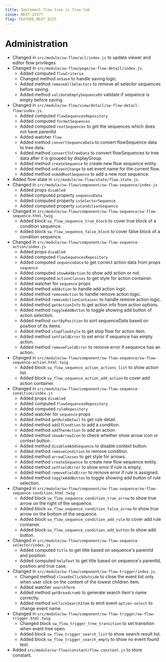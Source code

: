 ```yaml
---
title: Implement flow tree in flow tab
issue: NEXT-15577
flag: FEATURE_NEXT_8225
---
```

# Administration
* Changed in `src/module/sw-flow/acl/index.js` to update viewer and editor flow privileges
* Changed in `src/module/sw-flow/page/sw-flow-detail/index.js`.
    * Added computed `flowCriteria`
    * Changed method `onSave` to handle saving logic.
    * Added method `removeAllSelectors` to remove all selector sequences before saving.
    * Added method `validateEmptySequence`to validate if sequence is empty before saving.
* Changed in `src/module/sw-flow/view/detail/sw-flow-detail-flow/index.js`.
    * Added computed `flowSequencesRepository`
    * Added computed `formatSequences`
    * Added computed `rootSequences` to get the sequences which does not have parentId
    * Added watcher `flow`
    * Added method `convertSequenceData` to convert flowSequence data to tree data.
    * Added method `convertToTreeData` to convert flowSequences to tree data after it is grouped by displayGroup.
    * Added method `createSequence` to create new flow sequence entity.
    * Added method `onEventChange` to set event name for the current flow.
    * Added method `onAddRootSequence` to add a new root sequence.
* Added flow state in `src/module/sw-flow/state/flow.state.js`.
* Changed in `src/module/sw-flow/component/sw-flow-sequence/index.js`
    * Added props `disabled`
    * Added computed property `sequenceData`
    * Added computed property `isSelectorSequence`
    * Added computed property `isConditionSequence`
* Changed in `src/module/sw-flow/component/sw-flow-sequence/sw-flow-sequence.html.twig`
    * Added block `sw_flow_sequence_true_block` to cover true block of a condition sequence.
    * Added block `sw_flow_sequence_false_block` to cover false block of a condition sequence.
* Changed in `src/module/sw-flow/component/sw-flow-sequence-action/index.js`
    * Added props `disabled`
    * Added computed `flowSequencesRepository`
    * Added computed `sequenceData` to get correct action data from props `sequence`
    * Added computed `showAddAction` to show add action or not.
    * Added computed `actionClasses` to get style for action container.
    * Added watcher for `sequence` props
    * Added method `addAction` to handle add action logic.
    * Added method `removeAction` to handle remove action logic.
    * Added method `removeActionContainer` to handle remove action logic.
    * Added method `getActionInfo` to get action info from action options.
    * Added method `toggleAddButton` to toggle showing add button of action selection.
    * Added method `sortByPosition` to sort sequenceData based on position of its items.
    * Added method `stopFlowStyle` to get stop flow for action item.
    * Added method `setFieldError` to set error if sequence has empty action.
    * Added method `removeFieldError` to remove error if sequence has an action.
* Changed in `src/module/sw-flow/component/sw-flow-sequence/sw-flow-sequence-action.html.twig`
    * Added block `sw_flow_sequence_action_actions_list` to show action list.
    * Added block `sw_flow_sequence_action_add_action` to cover add action container.
* Changed in `src/module/sw-flow/component/sw-flow-sequence-condition/index.js`
    * Added props `disabled`
    * Added computed `flowSequencesRepository`
    * Added computed `ruleRepository`
    * Added watcher for `sequence` props
    * Added method `getRuleDetail` to get rule detail.
    * Added method `addIfCondtion` to add a condition.
    * Added method `addThenAction` to add an action.
    * Added method `showArrowIcon` to check whether show arrow icon or context button.
    * Added method `disabledAddSequence` to disable context button. 
    * Added method `removeCondition` to remove condition.
    * Added method `arrowClasses` to get style for arrows.
    * Added method `createSequence` to create new flow sequence entity.
    * Added method `setFieldError` to show error if rule is empty.
    * Added method `removeFieldError` to remove error if rule is assigned.
    * Added method `toggleAddButton` to toggle showing add button of rule selection.
* Changed in `src/module/sw-flow/component/sw-flow-sequence/sw-flow-sequence-condition.html.twig`
    * Added block `sw_flow_sequence_condition_true_arrow` to show true arrow on the right of the sequence.
    * Added block `sw_flow_sequence_condition_false_arrow` to show true arrow on the bottom of the sequence.
    * Added block `sw_flow_sequence_condition_add_rule` to cover add rule container.
    * Added block `sw_flow_sequence_condition_add_button` to show add button.
* Changed in `src/module/sw-flow/component/sw-flow-sequence-selector/index.js`
    * Added computed `title` to get title based on sequence's parentId and position.
    * Added computed `helpText` to get title based on sequence's parentId, position and true case.
* Changed in `src/module/sw-flow/component/sw-flow-trigger/index.js`.
    * Changed method `closeOnClickOutside` to close the event list only when user click on the content of the lowest children item.
    * Added watcher `searchTerm`
    * Added method `getBreadcrumb` to generate search item's name correctly.
    * Added method `onClickSearchItem` to emit event `option-select` to change event name.
* Changed in `src/module/sw-flow/component/sw-flow-trigger/sw-flow-trigger.html.twig`  
    * Changed block `sw_flow_trigger_tree_transition` to set transition when event tree open.
    * Added block `sw_flow_trigger_search_list` to show search result list.
    * Added block `sw_flow_trigger_search_empty` to show no event found text.
* Added `src/module/sw-flow/constant/flow.constant.js` to store constant.
